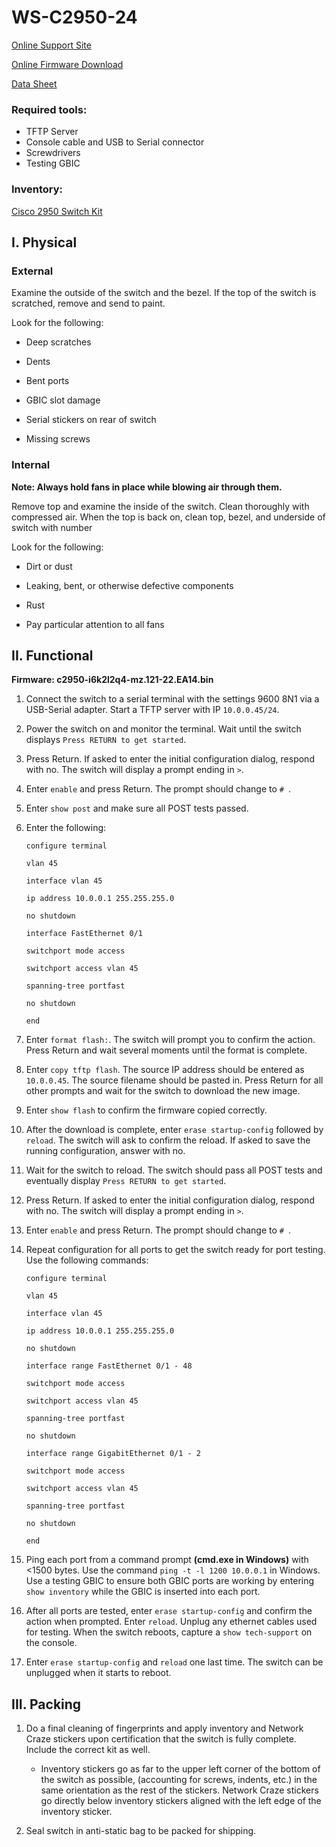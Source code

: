 # WS-C2950-24

[Online Support Site]()

[Online Firmware Download]()

[Data Sheet](Docs\ccmigration_09186a00801cfb71.pdf)

### Required tools:
- TFTP Server
- Console cable and USB to Serial connector
- Screwdrivers
- Testing GBIC

### Inventory:

[Cisco 2950 Switch Kit](Cisco_2950_kit.md)

## I. Physical

### External

Examine the outside of the switch and the bezel. If the top of the switch is scratched, remove and send to paint.  

Look for the following:

- Deep scratches

- Dents

- Bent ports

- GBIC slot damage

- Serial stickers on rear of switch

- Missing screws

### Internal

**Note: Always hold fans in place while blowing air through them.**

Remove top and examine the inside of the switch. Clean thoroughly with compressed air. When the top is back on, clean top, bezel, and underside of switch with number 

Look for the following:

- Dirt or dust

- Leaking, bent, or otherwise defective components

- Rust

- Pay particular attention to all fans
	
## II. Functional

**Firmware: c2950-i6k2l2q4-mz.121-22.EA14.bin**

1. Connect the switch to a serial terminal with the settings 9600 8N1 via a USB-Serial adapter. Start a TFTP server with IP `10.0.0.45/24`.

1. Power the switch on and monitor the terminal. Wait until the switch displays `Press RETURN to get started`.

1. Press Return. If asked to enter the initial configuration dialog, respond with no. The switch will display a prompt ending in `>`.

1. Enter `enable` and press Return. The prompt should change to `# `.

1. Enter `show post` and make sure all POST tests passed.

1. Enter the following:

	`configure terminal`
	
	`vlan 45`

	`interface vlan 45`

	`ip address 10.0.0.1 255.255.255.0`

	`no shutdown`

	`interface FastEthernet 0/1`

	`switchport mode access`

	`switchport access vlan 45`

	`spanning-tree portfast`

	`no shutdown`

	`end`

1. Enter `format flash:`. The switch will prompt you to confirm the action. Press Return and wait several moments until the format is complete.

1. Enter `copy tftp flash`. The source IP address should be entered as `10.0.0.45`. The source filename should be pasted in. Press Return for all other prompts and wait for the switch to download the new image.

1. Enter `show flash` to confirm the firmware copied correctly.

1. After the download is complete, enter `erase startup-config` followed by `reload`. The switch will ask to confirm the reload. If asked to save the running configuration, answer with no.

1. Wait for the switch to reload. The switch should pass all POST tests and eventually display `Press RETURN to get started`.

1. Press Return. If asked to enter the initial configuration dialog, respond with no. The switch will display a prompt ending in `>`.

1. Enter `enable` and press Return. The prompt should change to `# `.

1. Repeat configuration for all ports to get the switch ready for port testing. Use the following commands:

	`configure terminal`
	
	`vlan 45`

	`interface vlan 45`

	`ip address 10.0.0.1 255.255.255.0`

	`no shutdown`

	`interface range FastEthernet 0/1 - 48`

	`switchport mode access`

	`switchport access vlan 45`

	`spanning-tree portfast`
	
	`no shutdown`

	`interface range GigabitEthernet 0/1 - 2`

	`switchport mode access`

	`switchport access vlan 45`

	`spanning-tree portfast`

	`no shutdown`

	`end`

1. Ping each port from a command prompt **(cmd.exe in Windows)** with <1500 bytes. Use the command `ping -t -l 1200 10.0.0.1` in Windows.  Use a testing GBIC to ensure both GBIC ports are working by entering `show inventory` while the GBIC is inserted into each port.

1. After all ports are tested, enter `erase startup-config` and confirm the action when prompted. Enter `reload`.  Unplug any ethernet cables used for testing. When the switch reboots, capture a `show tech-support` on the console. 

1. Enter `erase startup-config` and `reload` one last time.  The switch can be unplugged when it starts to reboot. 

## III. Packing

1. Do a final cleaning of fingerprints and apply inventory and Network Craze stickers upon certification that the switch is fully complete. Include the correct kit as well.

	- Inventory stickers go as far to the upper left corner of the bottom of the switch as possible, (accounting for screws, indents, etc.) in the same orientation as the rest of the stickers.  Network Craze stickers go directly below inventory stickers aligned with the left edge of the inventory sticker.
	
1. Seal switch in anti-static bag to be packed for shipping.
